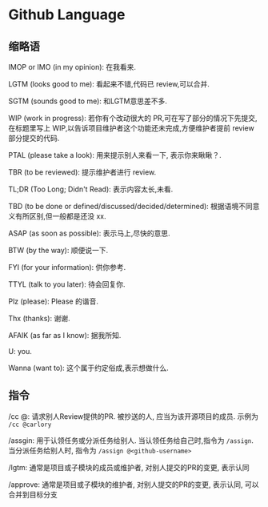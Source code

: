 # Github Language

## 缩略语

IMOP or IMO (in my opinion): 在我看来.

LGTM (looks good to me): 看起来不错,代码已 review,可以合并.

SGTM (sounds good to me): 和LGTM意思差不多.

WIP (work in progress): 若你有个改动很大的 PR,可在写了部分的情况下先提交,在标题里写上 WIP,以告诉项目维护者这个功能还未完成,方便维护者提前 review 部分提交的代码.

PTAL (please take a look): 用来提示别人来看一下, 表示你来瞅瞅？.

TBR (to be reviewed): 提示维护者进行 review.

TL;DR (Too Long; Didn't Read): 表示内容太长,未看.

TBD (to be done or defined/discussed/decided/determined): 根据语境不同意义有所区别,但一般都是还没 xx.

ASAP (as soon as possible): 表示马上,尽快的意思.

BTW (by the way): 顺便说一下.

FYI (for your information): 供你参考.

TTYL (talk to you later): 待会回复你.

Plz (please): Please 的谐音.

Thx (thanks): 谢谢.

AFAIK (as far as I know): 据我所知.

U: you.

Wanna (want to): 这个属于约定俗成,表示想做什么.

## 指令

/cc @<github-username>: 请求别人Review提供的PR. 被抄送的人, 应当为该开源项目的成员. 示例为 `/cc @carlory`

/assgin: 用于认领任务或分派任务给别人. 当认领任务给自己时,指令为 `/assign`. 当分派任务给别人时, 指令为 `/assign @<github-username>`

/lgtm: 通常是项目或子模块的成员或维护者, 对别人提交的PR的变更, 表示认同

/approve: 通常是项目或子模块的维护者, 对别人提交的PR的变更, 表示认同, 可以合并到目标分支
